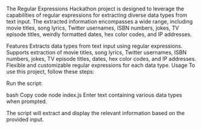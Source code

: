 The Regular Expressions Hackathon project is designed to leverage the capabilities of regular expressions for extracting diverse data types from text input. The extracted information encompasses a wide range, including movie titles, song lyrics, Twitter usernames, ISBN numbers, jokes, TV episode titles, weirdly formatted dates, hex color codes, and IP addresses.

Features
Extracts data types from text input using regular expressions.
Supports extraction of movie titles, song lyrics, Twitter usernames, ISBN numbers, jokes, TV episode titles, dates, hex color codes, and IP addresses.
Flexible and customizable regular expressions for each data type.
Usage
To use this project, follow these steps:

Run the script:

bash
Copy code
node index.js
Enter text containing various data types when prompted.

The script will extract and display the relevant information based on the provided input.
